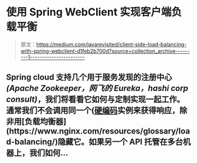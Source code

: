 # 使用 Spring WebClient 实现客户端负载平衡

> 原文：<https://medium.com/javarevisited/client-side-load-balancing-with-spring-webclient-d1feb2b700d?source=collection_archive---------1----------------------->

## Spring cloud 支持几个用于服务发现的注册中心 *(Apache Zookeeper，网飞的 Eureka，hashi corp consult)*，我们将看看它如何与定制实现一起工作。通常我们不会调用同一个([硬编码](https://en.wikipedia.org/wiki/Hard_coding#:~:text=Hard%20coding%20(also%20hard%2Dcoding,or%20generating%20it%20at%20runtime.))实例来获得响应，除非用[负载均衡器](https://www.nginx.com/resources/glossary/load-balancing/)隐藏它。如果另一个 API 托管在多台机器上，我们如何…
